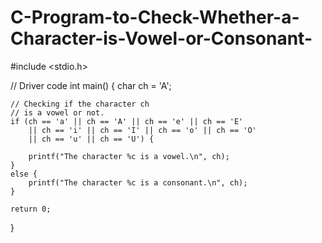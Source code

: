 # C-Program-to-Check-Whether-a-Character-is-Vowel-or-Consonant-


#include <stdio.h>
 
// Driver code
int main()
{
    char ch = 'A';
 
    // Checking if the character ch
    // is a vowel or not.
    if (ch == 'a' || ch == 'A' || ch == 'e' || ch == 'E'
        || ch == 'i' || ch == 'I' || ch == 'o' || ch == 'O'
        || ch == 'u' || ch == 'U') {
 
        printf("The character %c is a vowel.\n", ch);
    }
    else {
        printf("The character %c is a consonant.\n", ch);
    }
 
    return 0;
}

